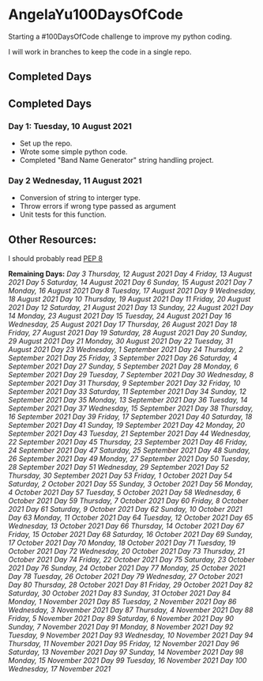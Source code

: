 # AngelaYu100DaysOfCode
Starting a #100DaysOfCode challenge to improve my python coding.

I will work in branches to keep the code in a single repo.


<h2>Completed Days</h2>
<h2>Completed Days</h2>
<h3>Day 1: Tuesday, 10 August 2021</h3>
<ul>
<li>Set up the repo.</li>
<li>Wrote some simple python code.</li>
<li>Completed "Band Name Generator" string handling project.</li>
</ul>

<h3>Day 2	Wednesday, 11 August 2021</h3>
<ul>
<li>Conversion of string to interger type.</li>
<li>Throw errors if wrong type passed as argument</li>
<li>Unit tests for this function.</li>
</ul>

<h2>Other Resources:</h2>
<p>I should probably read <a href="https://www.python.org/dev/peps/pep-0008/">PEP 8</a></p>

<strong>Remaining Days:</strong>
<em>
Day 3	Thursday, 12 August 2021
Day 4	Friday, 13 August 2021
Day 5	Saturday, 14 August 2021
Day 6	Sunday, 15 August 2021
Day 7	Monday, 16 August 2021
Day 8	Tuesday, 17 August 2021
Day 9	Wednesday, 18 August 2021
Day 10	Thursday, 19 August 2021
Day 11	Friday, 20 August 2021
Day 12	Saturday, 21 August 2021
Day 13	Sunday, 22 August 2021
Day 14	Monday, 23 August 2021
Day 15	Tuesday, 24 August 2021
Day 16	Wednesday, 25 August 2021
Day 17	Thursday, 26 August 2021
Day 18	Friday, 27 August 2021
Day 19	Saturday, 28 August 2021
Day 20	Sunday, 29 August 2021
Day 21	Monday, 30 August 2021
Day 22	Tuesday, 31 August 2021
Day 23	Wednesday, 1 September 2021
Day 24	Thursday, 2 September 2021
Day 25	Friday, 3 September 2021
Day 26	Saturday, 4 September 2021
Day 27	Sunday, 5 September 2021
Day 28	Monday, 6 September 2021
Day 29	Tuesday, 7 September 2021
Day 30	Wednesday, 8 September 2021
Day 31	Thursday, 9 September 2021
Day 32	Friday, 10 September 2021
Day 33	Saturday, 11 September 2021
Day 34	Sunday, 12 September 2021
Day 35	Monday, 13 September 2021
Day 36	Tuesday, 14 September 2021
Day 37	Wednesday, 15 September 2021
Day 38	Thursday, 16 September 2021
Day 39	Friday, 17 September 2021
Day 40	Saturday, 18 September 2021
Day 41	Sunday, 19 September 2021
Day 42	Monday, 20 September 2021
Day 43	Tuesday, 21 September 2021
Day 44	Wednesday, 22 September 2021
Day 45	Thursday, 23 September 2021
Day 46	Friday, 24 September 2021
Day 47	Saturday, 25 September 2021
Day 48	Sunday, 26 September 2021
Day 49	Monday, 27 September 2021
Day 50	Tuesday, 28 September 2021
Day 51	Wednesday, 29 September 2021
Day 52	Thursday, 30 September 2021
Day 53	Friday, 1 October 2021
Day 54	Saturday, 2 October 2021
Day 55	Sunday, 3 October 2021
Day 56	Monday, 4 October 2021
Day 57	Tuesday, 5 October 2021
Day 58	Wednesday, 6 October 2021
Day 59	Thursday, 7 October 2021
Day 60	Friday, 8 October 2021
Day 61	Saturday, 9 October 2021
Day 62	Sunday, 10 October 2021
Day 63	Monday, 11 October 2021
Day 64	Tuesday, 12 October 2021
Day 65	Wednesday, 13 October 2021
Day 66	Thursday, 14 October 2021
Day 67	Friday, 15 October 2021
Day 68	Saturday, 16 October 2021
Day 69	Sunday, 17 October 2021
Day 70	Monday, 18 October 2021
Day 71	Tuesday, 19 October 2021
Day 72	Wednesday, 20 October 2021
Day 73	Thursday, 21 October 2021
Day 74	Friday, 22 October 2021
Day 75	Saturday, 23 October 2021
Day 76	Sunday, 24 October 2021
Day 77	Monday, 25 October 2021
Day 78	Tuesday, 26 October 2021
Day 79	Wednesday, 27 October 2021
Day 80	Thursday, 28 October 2021
Day 81	Friday, 29 October 2021
Day 82	Saturday, 30 October 2021
Day 83	Sunday, 31 October 2021
Day 84	Monday, 1 November 2021
Day 85	Tuesday, 2 November 2021
Day 86	Wednesday, 3 November 2021
Day 87	Thursday, 4 November 2021
Day 88	Friday, 5 November 2021
Day 89	Saturday, 6 November 2021
Day 90	Sunday, 7 November 2021
Day 91	Monday, 8 November 2021
Day 92	Tuesday, 9 November 2021
Day 93	Wednesday, 10 November 2021
Day 94	Thursday, 11 November 2021
Day 95	Friday, 12 November 2021
Day 96	Saturday, 13 November 2021
Day 97	Sunday, 14 November 2021
Day 98	Monday, 15 November 2021
Day 99	Tuesday, 16 November 2021
Day 100	Wednesday, 17 November 2021
</em>
